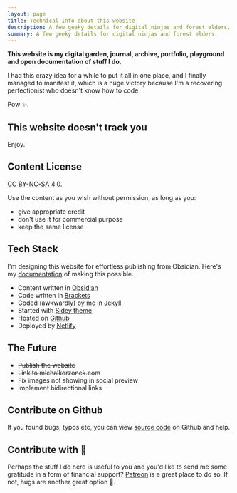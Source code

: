 ```yaml
---
layout: page
title: Technical info about this website
description: A few geeky details for digital ninjas and forest elders.
summary: A few geeky details for digital ninjas and forest elders.
---
```


**This website is my digital garden, journal, archive, portfolio, playground and open documentation of stuff I do.** 

I had this crazy idea for a while to put it all in one place, and I finally managed to manifest it, which is a huge victory because I'm a recovering perfectionist who doesn't know how to code. <br>

Pow ✨.

## This website doesn't track you
Enjoy.

## Content License
<a href="https://creativecommons.org/licenses/by-nc-sa/4.0/" target="_blank">CC BY-NC-SA 4.0</a>.

Use the content as you wish without permission, as long as you:
- give appropriate credit
- don't use it for commercial purpose
- keep the same license

## Tech Stack
I'm designing this website for effortless publishing from Obsidian. Here's my [documentation](/obsidian-to-github) of making this possible.

- Content written in <a href="https://obsidian.md/" target="_blank">Obsidian</a> 
- Code written in <a href="https://brackets.io/" target="_blank">Brackets</a>
- Coded (awkwardly) by me in <a href="https://jekyllrb.com/" target="_blank">Jekyll</a>
- Started with <a href="https://github.com/ronv/sidey" target="_blank">Sidey theme</a>
- Hosted on <a href="https://github.com/" target="_blank">Github</a>
- Deployed by <a href="https://www.netlify.com/" target="_blank">Netlify</a>

## The Future
- ~~Publish the website~~
- ~~Link to michalkorzonek.com~~
- Fix images not showing in social preview
- Implement bidirectional links


## Contribute on Github
If you found bugs, typos etc, you can view <a href="https://github.com/heymichal/heymichal.github.io" target="_blank">source code</a> on Github and help.

## Contribute with 🍪
Perhaps the stuff I do here is useful to you and you'd like to send me some gratitude in a form of financial support? [Patreon](https://www.patreon.com/michalkorzonek) is a great place to do so. If not, hugs are another great option 💜.
